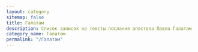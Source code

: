 ```yaml
---
layout: category
sitemap: false
title: Галатам
description: Список записок на тексты послания апостола Павла Галатам
category_name: Галатам
permalink: "/Галатам"
---
```

